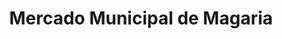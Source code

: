 ---
title: "Mercado Municipal de Magaria"
url: /magaria/mercado-municipal-de-magaria/
shop: supermarché
---